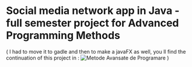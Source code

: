 # Social media network app in Java - full semester project for Advanced Programming Methods <br>
( I had to move it to gadle and then to make a javaFX as well, you ll find the continuation of this project in : ![Metode Avansate de Programare](https://github.com/TudorMurariu/UBB-INFO/tree/main/an2/Semestrul1/Metode%20Avansate%20de%20Programare) )
